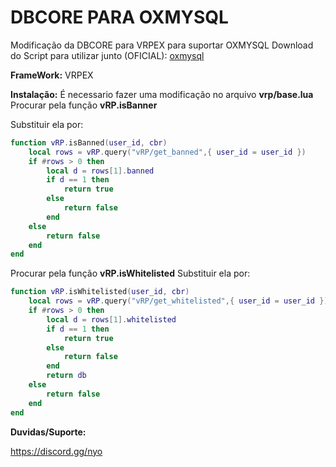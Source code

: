# DBCORE PARA OXMYSQL
Modificação da DBCORE para VRPEX para suportar OXMYSQL
Download do Script para utilizar junto (OFICIAL): [oxmysql](https://forum.cfx.re/t/standalone-oxmysql-lightweight-mysql-wrapper/4755120)

**FrameWork:** VRPEX


**Instalação:** 
É necessario fazer uma modificação no arquivo **vrp/base.lua**
Procurar pela função **vRP.isBanner**

Substituir ela por:
```lua
function vRP.isBanned(user_id, cbr)
	local rows = vRP.query("vRP/get_banned",{ user_id = user_id })
	if #rows > 0 then
		local d = rows[1].banned 
		if d == 1 then 
			return true 
		else 
			return false
		end
	else
		return false
	end
end
```

Procurar pela função **vRP.isWhitelisted**
Substituir ela por:
```lua
function vRP.isWhitelisted(user_id, cbr)
	local rows = vRP.query("vRP/get_whitelisted",{ user_id = user_id })
	if #rows > 0 then
		local d = rows[1].whitelisted
		if d == 1 then 
			return true 
		else 
			return false
		end
		return db
	else
		return false
	end
end
```


**Duvidas/Suporte:**

https://discord.gg/nyo

